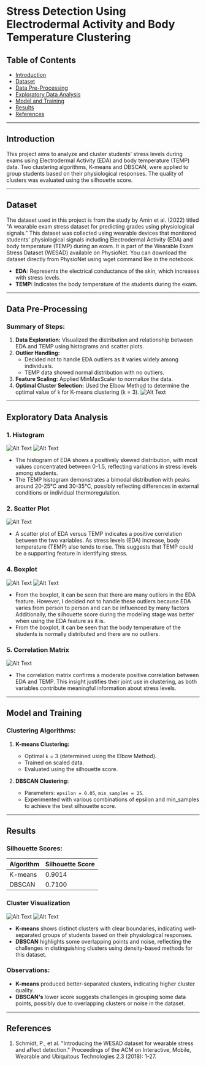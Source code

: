 
# Stress Detection Using Electrodermal Activity and Body Temperature Clustering

## Table of Contents
- [Introduction](#introduction)
- [Dataset](#dataset)
- [Data Pre-Processing](#data-pre-processing)
- [Exploratory Data Analysis](#exploratory-data-analysis)
- [Model and Training](#model-and-training)
- [Results](#results)
- [References](#references)

---

## Introduction
This project aims to analyze and cluster students' stress levels during exams using Electrodermal Activity (EDA) and body temperature (TEMP) data. Two clustering algorithms, K-means and DBSCAN, were applied to group students based on their physiological responses. The quality of clusters was evaluated using the silhouette score.

---

## Dataset
The dataset used in this project is from the study by Amin et al. (2022) titled "A wearable exam stress dataset for predicting grades using physiological signals." This dataset was collected using wearable devices that monitored students' physiological signals including Electrodermal Activity (EDA) and body temperature (TEMP) during an exam. It is part of the Wearable Exam Stress Dataset (WESAD) available on PhysioNet. You can download the dataset directly from PhysioNet using wget command like in the notebook.

- **EDA:** Represents the electrical conductance of the skin, which increases with stress levels.
- **TEMP:** Indicates the body temperature of the students during the exam.

---

## Data Pre-Processing
### Summary of Steps:
1. **Data Exploration:** Visualized the distribution and relationship between EDA and TEMP using histograms and scatter plots.
2. **Outlier Handling:**
   - Decided not to handle EDA outliers as it varies widely among individuals.
   - TEMP data showed normal distribution with no outliers.
3. **Feature Scaling:** Applied MinMaxScaler to normalize the data.
4. **Optimal Cluster Selection:** Used the Elbow Method to determine the optimal value of `k` for K-means clustering (k = 3).
![Alt Text](images/elbow_graph.png)

---

## Exploratory Data Analysis
### 1. **Histogram**  
![Alt Text](images/distribution_EDA.png) ![Alt Text](images/distribution_temp.png)
   - The histogram of EDA shows a positively skewed distribution, with most values concentrated between 0-1.5, reflecting variations in stress levels among students.  
   - The TEMP histogram demonstrates a bimodal distribution with peaks around 20-25°C and 30-35°C, possibly reflecting differences in external conditions or individual thermoregulation.  

### 2. **Scatter Plot** 
![Alt Text](images/scatter_plot.png)
   - A scatter plot of EDA versus TEMP indicates a positive correlation between the two variables. As stress levels (EDA) increase, body temperature (TEMP) also tends to rise. This suggests that TEMP could be a supporting feature in identifying stress.  

### 4. **Boxplot**  
![Alt Text](images/boxplot_EDA.png) ![Alt Text](images/boxplot_temp.png)
- From the boxplot, it can be seen that there are many outliers in the EDA feature. However, I decided not to handle these outliers because EDA varies from person to person and can be influenced by many factors Additionally, the silhouette score during the modeling stage was better when using the EDA feature as it is.
- From the boxplot, it can be seen that the body temperature of the students is normally distributed and there are no outliers.

### 5. **Correlation Matrix**  
![Alt Text](images/correlation_matrix.png)
   - The correlation matrix confirms a moderate positive correlation between EDA and TEMP. This insight justifies their joint use in clustering, as both variables contribute meaningful information about stress levels.  

---

## Model and Training
### Clustering Algorithms:
1. **K-means Clustering:**
   - Optimal `k` = 3 (determined using the Elbow Method).
   - Trained on scaled data.
   - Evaluated using the silhouette score.

2. **DBSCAN Clustering:**
   - Parameters: `epsilon = 0.05`, `min_samples = 25`.
   - Experimented with various combinations of epsilon and min_samples to achieve the best silhouette score.

---

## Results
### Silhouette Scores:
| Algorithm  | Silhouette Score |
|------------|------------------|
| K-means    | 0.9014           |
| DBSCAN     | 0.7100           |

### Cluster Visualization  
![Alt Text](images/kmeans_clustering.png) ![Alt Text](images/DBSCAN_clustering.png)
   - **K-means** shows distinct clusters with clear boundaries, indicating well-separated groups of students based on their physiological responses.  
   - **DBSCAN** highlights some overlapping points and noise, reflecting the challenges in distinguishing clusters using density-based methods for this dataset.  

### Observations:
- **K-means** produced better-separated clusters, indicating higher cluster quality.
- **DBSCAN's** lower score suggests challenges in grouping some data points, possibly due to overlapping clusters or noise in the dataset.

---

## References
1. Schmidt, P., et al. "Introducing the WESAD dataset for wearable stress and affect detection." Proceedings of the ACM on Interactive, Mobile, Wearable and Ubiquitous Technologies 2.3 (2018): 1-27.
